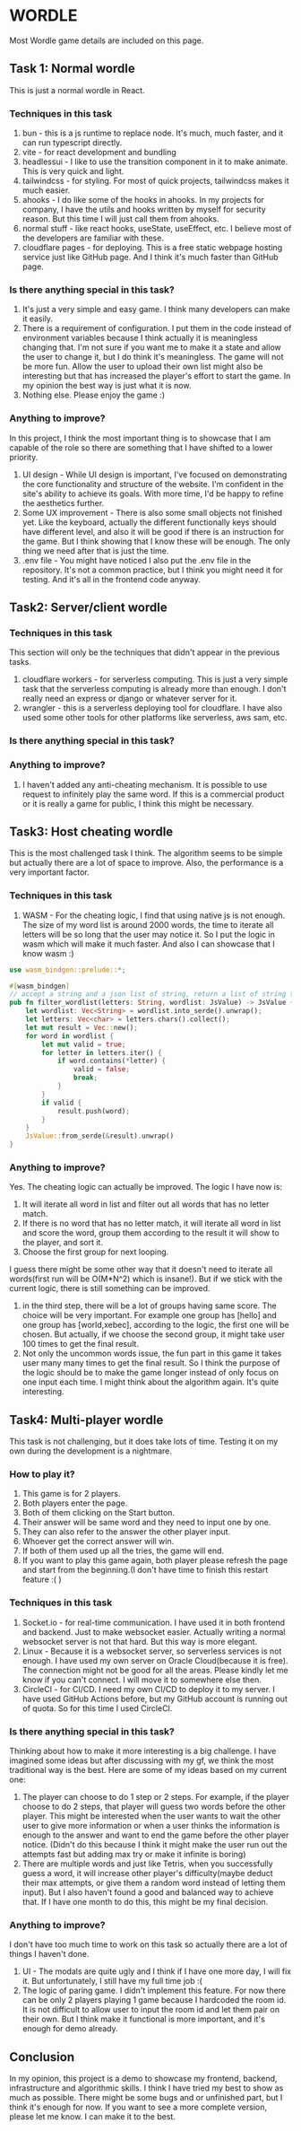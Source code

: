 # WORDLE

Most Wordle game details are included on this page.

## Task 1: Normal wordle

This is just a normal wordle in React. 

### Techniques in this task
1. bun - this is a js runtime to replace node. It's much, much faster, and it can run typescript directly. 
2. vite - for react development and bundling
2. headlessui - I like to use the transition component in it to make animate. This is very quick and light.
3. tailwindcss - for styling. For most of quick projects, tailwindcss makes it much easier.
4. ahooks - I do like some of the hooks in ahooks. In my projects for company, I have the utils and hooks written by myself for security reason. But this time I will just call them from ahooks.
5. normal stuff - like react hooks, useState, useEffect, etc. I believe most of the developers are familiar with these.
6. cloudflare pages - for deploying. This is a free static webpage hosting service just like GitHub page. And I think it's much faster than GitHub page.

### Is there anything special in this task?

1. It's just a very simple and easy game. I think many developers can make it easily.
2. There is a requirement of configuration. I put them in the code instead of environment variables because I think actually it is meaningless changing that. I'm not sure if you want me to make it a state and allow the user to change it, but I do think it's meaningless. The game will not be more fun. Allow the user to upload their own list might also be interesting but that has increased the player's effort to start the game. In my opinion the best way is just what it is now.
3. Nothing else. Please enjoy the game :)


### Anything to improve?

In this project, I think the most important thing is to showcase that I am capable of the role so there are something that I have shifted to a lower priority.
1. UI design - While UI design is important, I've focused on demonstrating the core functionality and structure of the website. I'm confident in the site's ability to achieve its goals. With more time, I'd be happy to refine the aesthetics further.
2. Some UX improvement - There is also some small objects not finished yet. Like the keyboard, actually the different functionally keys should have different level, and also it will be good if there is an instruction for the game. But I think showing that I know these will be enough. The only thing we need after that is just the time.
3. .env file - You might have noticed I also put the .env file in the repository. It's not a common practice, but I think you might need it for testing. And it's all in the frontend code anyway.

## Task2: Server/client wordle

### Techniques in this task
This section will only be the techniques that didn't appear in the previous tasks.
1. cloudflare workers - for serverless computing. This is just a very simple task that the serverless computing is already more than enough. I don't really need an express or django or whatever server for it.
2. wrangler - this is a serverless deploying tool for cloudflare. I have also used some other tools for other platforms like serverless, aws sam, etc.

### Is there anything special in this task?


### Anything to improve?
1. I haven't added any anti-cheating mechanism. It is possible to use request to infinitely play the same word. If this is a commercial product or it is really a game for public, I think this might be necessary.

## Task3: Host cheating wordle
This is the most challenged task I think. The algorithm seems to be simple but actually there are a lot of space to improve. Also, the performance is a very important factor.

### Techniques in this task
1. WASM - For the cheating logic, I find that using native js is not enough. The size of my word list is around 2000 words, the time to iterate all letters will be so long that the user may notice it. So I put the logic in wasm which will make it much faster. And also I can showcase that I know wasm :)
```rust
use wasm_bindgen::prelude::*;

#[wasm_bindgen]
// accept a string and a json list of string, return a list of string that no word in the list contains any letters in the string
pub fn filter_wordlist(letters: String, wordlist: JsValue) -> JsValue {
    let wordlist: Vec<String> = wordlist.into_serde().unwrap();
    let letters: Vec<char> = letters.chars().collect();
    let mut result = Vec::new();
    for word in wordlist {
        let mut valid = true;
        for letter in letters.iter() {
            if word.contains(*letter) {
                valid = false;
                break;
            }
        }
        if valid {
            result.push(word);
        }
    }
    JsValue::from_serde(&result).unwrap()
}
```

### Anything to improve?
Yes. The cheating logic can actually be improved. The logic I have now is: 
1. It will iterate all word in list and filter out all words that has no letter match.
2. If there is no word that has no letter match, it will iterate all word in list and score the word, group them according to the result it will show to the player, and sort it.
3. Choose the first group for next looping.

I guess there might be some other way that it doesn't need to iterate all words(first run will be O(M*N^2) which is insane!). But if we stick with the current logic, there is still something can be improved.
1. in the third step, there will be a lot of groups having same score. The choice will be very important. For example one group has [hello] and one group has [world,xebec], according to the logic, the first one will be chosen. But actually, if we choose the second group, it might take user 100 times to get the final result. 
2. Not only the uncommon words issue, the fun part in this game it takes user many many times to get the final result. So I think the purpose of the logic should be to make the game longer instead of only focus on one input each time. I might think about the algorithm again. It's quite interesting.


## Task4: Multi-player wordle
This task is not challenging, but it does take lots of time.
Testing it on my own during the development is a nightmare.

### How to play it?
1. This game is for 2 players.
2. Both players enter the page.
3. Both of them clicking on the Start button.
4. Their answer will be same word and they need to input one by one.
5. They can also refer to the answer the other player input.
6. Whoever get the correct answer will win.
7. If both of them used up all the tries, the game will end.
8. If you want to play this game again, both player please refresh the page and start from the beginning.(I don't have time to finish this restart feature :( )

### Techniques in this task
1. Socket.io - for real-time communication. I have used it in both frontend and backend. Just to make websocket easier. Actually writing a normal websocket server is not that hard. But this way is more elegant.
2. Linux - Because it is a websocket server, so serverless services is not enough. I have used my own server on Oracle Cloud(because it is free). The connection might not be good for all the areas. Please kindly let me know if you can't connect. I will move it to somewhere else then.
3. CircleCI - for CI/CD. I need my own CI/CD to deploy it to my server. I have used GitHub Actions before, but my GitHub account is running out of quota. So for this time I used CircleCI.

### Is there anything special in this task?
Thinking about how to make it more interesting is a big challenge. I have imagined some ideas but after discussing with my gf, we think the most traditional way is the best.
Here are some of my ideas based on my current one:
1. The player can choose to do 1 step or 2 steps. For example, if the player choose to do 2 steps, that player will guess two words before the other player. This might be interested when the user wants to wait the other user to give more information or when a user thinks the information is enough to the answer and want to end the game before the other player notice. (Didn't do this because I think it might make the user run out the attempts fast but adding max try or make it infinite is boring)
2. There are multiple words and just like Tetris, when you successfully guess a word, it will increase other player's difficulty(maybe deduct their max attempts, or give them a random word instead of letting them input). But I also haven't found a good and balanced way to achieve that. If I have one month to do this, this might be my final decision.

### Anything to improve?
I don't have too much time to work on this task so actually there are a lot of things I haven't done.
1. UI - The modals are quite ugly and I think if I have one more day, I will fix it. But unfortunately, I still have my full time job :(
2. The logic of paring game. I didn't implement this feature. For now there can be only 2 players playing 1 game because I hardcoded the room id. It is not difficult to allow user to input the room id and let them pair on their own. But I think make it functional is more important, and it's enough for demo already.

## Conclusion
In my opinion, this project is a demo to showcase my frontend, backend, infrastructure and algorithmic skills.
I think I have tried my best to show as much as possible.
There might be some bugs and or unfinished part, but I think it's enough for now. If you want to see a more complete version, please let me know. I can make it to the best.

